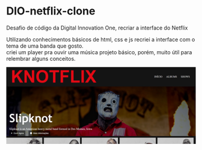 # DIO-netflix-clone
Desafio de código da Digital Innovation One, recriar a interface do Netflix

Utilizando conhecimentos básicos de html, css e js recriei a interface com o tema de uma banda que gosto.<br/>
criei um player pra ouvir uma música 
projeto básico, porém, muito útil para relembrar alguns conceitos.

<img src="./assets/screenshot.png"/>
